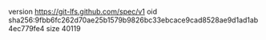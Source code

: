 version https://git-lfs.github.com/spec/v1
oid sha256:9fbb6fc262d70ae25b1579b9826bc33ebcace9cad8528ae9d1ad1ab4ec779fe4
size 40119
